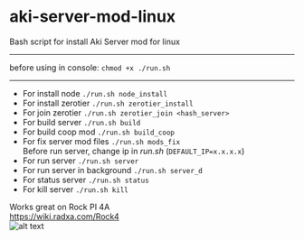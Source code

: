 # aki-server-mod-linux
Bash script for install Aki Server mod for linux

***

before using in console: `chmod +x ./run.sh`

***

* For install node `./run.sh node_install`
* For install zerotier `./run.sh zerotier_install`
* For join zerotier `./run.sh zerotier_join <hash_server>`
* For build server `./run.sh build`
* For build coop mod `./run.sh build_coop`
* For fix server mod files `./run.sh mods_fix` \
Before run server, change ip in *run.sh* (`DEFAULT_IP=x.x.x.x`)
* For run server `./run.sh server`
* For run server in background `./run.sh server_d`
* For status server `./run.sh status`
* For kill server  `./run.sh kill`

Works great on Rock PI 4A \
https://wiki.radxa.com/Rock4 \
![alt text](https://wiki.radxa.com/mw/images/thumb/e/e9/ROCK_4AB.gif/300px-ROCK_4AB.gif)
